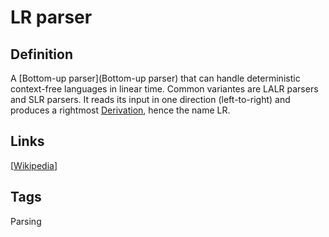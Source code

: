 # LR parser

## Definition
A [Bottom-up parser](Bottom-up parser) that can handle deterministic context-free languages in linear time. Common variantes are LALR parsers and SLR parsers. It reads its input in one direction (left-to-right) and produces a rightmost [Derivation](Derivation), hence the name LR.

## Links


[[Wikipedia](http://en.wikipedia.org/wiki/LR_parser)]

## Tags
Parsing


